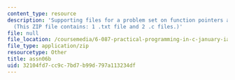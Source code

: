 ```yaml
---
content_type: resource
description: 'Supporting files for a problem set on function pointers and hash tables.
  (This ZIP file contains: 1 .txt file and 2 .c files.)'
file: null
file_location: /coursemedia/6-087-practical-programming-in-c-january-iap-2010/32104fd7cc9c7bd7b99d797a113234df_assn06b.zip
file_type: application/zip
resourcetype: Other
title: assn06b
uid: 32104fd7-cc9c-7bd7-b99d-797a113234df
---
```

